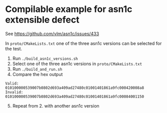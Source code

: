 # Compilable example for asn1c extensible defect

See https://github.com/vlm/asn1c/issues/433

In ```proto/CMakeLists.txt``` one of the three asn1c versions can be selected for the test.

1. Run ```./build_asn1c_versions.sh```
2. Select one of the three asn1c versions in ```proto/CMakeLists.txt```
3. Run ```./build_and_run.sh```
4. Compare the hex output
```
Valid:   010100000539007b0802d693a409ad27480c01001401861a9fc000420008a8
Invalid: 010100000539007b0802d693a409ad27480c01001401861a9fc00084001150
```
5. Repeat from 2. with another asn1c version
